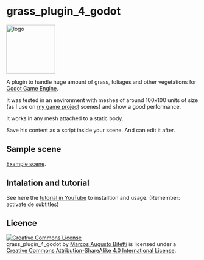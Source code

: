# grass_plugin_4_godot

<img src="https://raw.githubusercontent.com/marcosbitetti/grass_plugin_4_godot/master/ico.png" alt="logo" style="width: 128px; height: 128px; display: block;" />

A plugin to handle huge amount of grass, foliages and other vegetations for <a href="http://www.godotengine.org/projects/godot-engine" target="_blank">Godot Game Engine</a>.

It was tested in an environment with meshes of around 100x100 units of size (as I use on <a href="http://www.wildwitchproject.com/" target="_blank">my game project</a> scenes) and show a good performance.

It works in any mesh attached to a static body.

Save his content as a script inside your scene. And can edit it after.

## Sample scene
<a href="https://github.com/marcosbitetti/grass_plugin_4_godot/tree/master/example">Example scene</a>.

## Intalation and tutorial

See here the <a href="https://www.youtube.com/watch?v=-lxk_bLRBSg" target="_blank">tutorial in YouTube</a> to installtion and usage. (Remember: activate de subtitles)

## Licence
<a rel="license" href="http://creativecommons.org/licenses/by-sa/4.0/"><img alt="Creative Commons License" style="border-width:0" src="https://i.creativecommons.org/l/by-sa/4.0/88x31.png" /></a><br /><span xmlns:dct="http://purl.org/dc/terms/" property="dct:title">grass_plugin_4_godot</span> by <a xmlns:cc="http://creativecommons.org/ns#" href="https://github.com/marcosbitetti/grass_plugin_4_godot" property="cc:attributionName" rel="cc:attributionURL">Marcos Augusto Bitetti</a> is licensed under a <a rel="license" href="http://creativecommons.org/licenses/by-sa/4.0/">Creative Commons Attribution-ShareAlike 4.0 International License</a>.